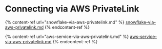 # Connecting via AWS PrivateLink

{% content-ref url="snowflake-via-aws-privatelink.md" %}
[snowflake-via-aws-privatelink.md](snowflake-via-aws-privatelink.md)
{% endcontent-ref %}

{% content-ref url="aws-service-via-aws-privatelink.md" %}
[aws-service-via-aws-privatelink.md](aws-service-via-aws-privatelink.md)
{% endcontent-ref %}

